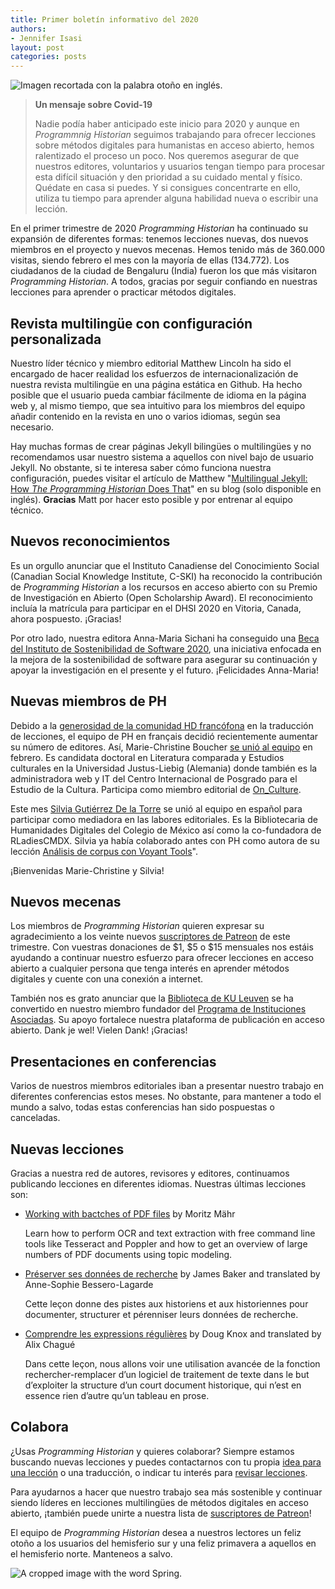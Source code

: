 ```yaml
---
title: Primer boletín informativo del 2020
authors: 
- Jennifer Isasi
layout: post
categories: posts
---
```


<img src="/images/blog/autumn.jpg" alt="Imagen recortada con la palabra otoño en inglés." title="¡Feliz comienzo del otoño a los usuarios del hemisferio sur!"/>

> **Un mensaje sobre Covid-19** 
>
> Nadie podía haber anticipado este inicio para 2020 y aunque en *Programmnig Historian* seguimos trabajando para ofrecer lecciones sobre métodos digitales para humanistas en acceso abierto, hemos ralentizado el proceso un poco. Nos queremos asegurar de que nuestros editores, voluntarios y usuarios tengan tiempo para procesar esta difícil situación y den prioridad a su cuidado mental y físico. Quédate en casa si puedes. Y si consigues concentrarte en ello, utiliza tu tiempo para aprender alguna habilidad nueva o escribir una lección. 

En el primer trimestre de 2020 *Programming Historian* ha continuado su expansión de diferentes formas: tenemos lecciones nuevas, dos nuevos miembros en el proyecto y nuevos mecenas. Hemos tenido más de 360.000 visitas, siendo febrero el mes con la mayoría de ellas (134.772). Los ciudadanos de la ciudad de Bengaluru (India) fueron los que más visitaron *Programming Historian*. A todos, gracias por seguir confiando en nuestras lecciones para aprender o practicar métodos digitales. 

## Revista multilingüe con configuración personalizada 

Nuestro líder técnico y miembro editorial Matthew Lincoln ha sido el encargado de hacer realidad los esfuerzos de internacionalización de nuestra revista multilingüe en una página estática en Github. Ha hecho posible que el usuario pueda cambiar fácilmente de idioma en la página web y, al mismo tiempo, que sea intuitivo para los miembros del equipo añadir contenido en la revista en uno o varios idiomas, según sea necesario. 

Hay muchas formas de crear páginas Jekyll bilingües o multilingües y no recomendamos usar nuestro sistema a aquellos con nivel bajo de usuario Jekyll. No obstante, si te interesa saber cómo funciona nuestra configuración, puedes visitar el artículo de Matthew "[Multilingual Jekyll: How *The Programming Historian* Does That](https://matthewlincoln.net/2020/03/01/multilingual-jekyll.html)" en su blog (solo disponible en inglés). **Gracias** Matt por hacer esto posible y por entrenar al equipo técnico.

## Nuevos reconocimientos 

Es un orgullo anunciar que el Instituto Canadiense del Conocimiento Social (Canadian Social Knowledge Institute, C-SKI) ha reconocido la contribución de *Programming Historian* a los recursos en acceso abierto con su Premio de Investigación en Abierto (Open Scholarship Award). El reconocimiento incluía la matrícula para participar en el DHSI 2020 en Vitoria, Canada, ahora pospuesto. ¡Gracias!

Por otro lado, nuestra editora Anna-Maria Sichani ha conseguido una [Beca del Instituto de Sostenibilidad de Software 2020](https://software.ac.uk/blog/2020-01-10-announcing-2020-software-sustainability-institute-fellows), una iniciativa enfocada en la mejora de la sostenibilidad de software para asegurar su continuación y apoyar la investigación en el presente y el futuro. ¡Felicidades Anna-Maria! 

## Nuevas miembros de PH

Debido a la [generosidad de la comunidad HD francófona](https://programminghistorian.org/posts/merci-les-amis) en la traducción de lecciones, el equipo de PH en français decidió recientemente aumentar su número de editores. Así, Marie-Christine Boucher [se unió al equipo](https://programminghistorian.org/posts/welcome-mc-boucher) en febrero. Es candidata doctoral en Literatura comparada y Estudios culturales en la Universidad Justus-Liebig (Alemania) donde también es la administradora web y IT del Centro Internacional de Posgrado para el Estudio de la Cultura. Participa como miembro editorial de [On_Culture](https://www.on-culture.org/).  

Este mes [Silvia Gutiérrez De la Torre](https://sgutierrez.seewes.de) se unió al equipo en español para participar como mediadora en las labores editoriales. Es la Bibliotecaria de Humanidades Digitales del Colegio de México así como la co-fundadora de RLadiesCMDX. Silvia ya había colaborado antes con PH como autora de su lección [Análisis de corpus con Voyant Tools](https://programminghistorian.org/es/lecciones/analisis-voyant-tools)". 

¡Bienvenidas Marie-Christine y Silvia!

## Nuevos mecenas

Los miembros de *Programming Historian* quieren expresar su agradecimiento a los veinte nuevos [suscriptores de Patreon](https://www.patreon.com/theprogramminghistorian) de este trimestre. Con vuestras donaciones de $1, $5 o $15 mensuales nos estáis ayudando a continuar nuestro esfuerzo para ofrecer lecciones en acceso abierto a cualquier persona que tenga interés en aprender métodos digitales y cuente con una conexión a internet. 

También nos es grato anunciar que la [Biblioteca de KU Leuven](https://twitter.com/KU_Leuven) se ha convertido en nuestro miembro fundador del [Programa de Instituciones Asociadas](https://programminghistorian.org/es/apoyanos). Su apoyo fortalece nuestra plataforma de publicación en acceso abierto. Dank je wel! Vielen Dank! ¡Gracias!

## Presentaciones en conferencias

Varios de nuestros miembros editoriales iban a presentar nuestro trabajo en diferentes conferencias estos meses. No obstante, para mantener a todo el mundo a salvo, todas estas conferencias han sido pospuestas o canceladas. 

## Nuevas lecciones

Gracias a nuestra red de autores, revisores y editores, continuamos publicando lecciones en diferentes idiomas. Nuestras últimas lecciones son:

- [Working with bactches of PDF files](https://programminghistorian.org/en/lessons/working-with-batches-of-pdf-files) by Moritz Mähr

  Learn how to perform OCR and text extraction with free command line tools like Tesseract and Poppler and how to get an overview of large numbers of PDF documents using topic modeling.

- [Préserver ses données de recherche](https://programminghistorian.org/fr/lecons/preserver-ses-donnees-de-recherche) by James Baker and translated by Anne-Sophie Bessero-Lagarde

  Cette leçon donne des pistes aux historiens et aux historiennes pour documenter, structurer et pérenniser leurs données de recherche.

- [Comprendre les expressions régulières](https://programminghistorian.org/fr/lecons/comprendre-les-expressions-regulieres) by Doug Knox and translated by Alix Chagué

  Dans cette leçon, nous allons voir une utilisation avancée de la fonction rechercher-remplacer d’un logiciel de traitement de texte dans le but d’exploiter la structure d’un court document historique, qui n’est en essence rien d’autre qu’un tableau en prose. 

## Colabora

¿Usas *Programming Historian* y quieres colaborar? Siempre estamos buscando nuevas lecciones y puedes contactarnos con tu propia [idea para una lección](https://programminghistorian.org/es/guia-para-autores) o una traducción, o indicar tu interés para [revisar lecciones](https://programminghistorian.org/es/guia-para-revisores).

Para ayudarnos a hacer que nuestro trabajo sea más sostenible y continuar siendo líderes en lecciones multilingües de métodos digitales en acceso abierto, ¡también puede unirte a nuestra lista de [suscriptores de Patreon](https://www.patreon.com/theprogramminghistorian)!



El equipo de *Programming Historian* desea a nuestros lectores un feliz otoño a los usuarios del hemisferio sur y una feliz primavera a aquellos en el hemisferio norte. Manteneos a salvo.  

<img src="/images/blog/spring.jpg" alt="A cropped image with the word Spring." title="Happy Spring to our audience in the northern hemisphere!"/>
